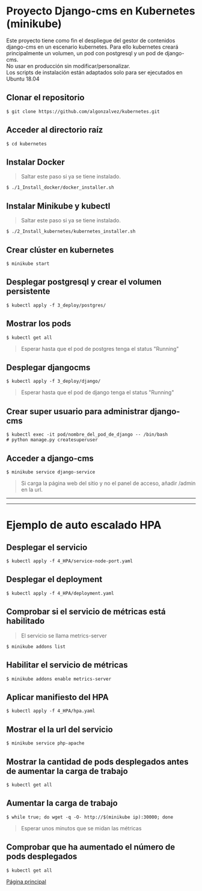 # Proyecto Django-cms en Kubernetes (minikube)
Este proyecto tiene como fin el despliegue del gestor de contenidos django-cms en un escenario kubernetes. Para ello kubernetes creará principalmente un volumen, un pod con postgresql y un pod de django-cms.  
No usar en producción sin modificar/personalizar.  
Los scripts de instalación están adaptados solo para ser ejecutados en Ubuntu 18.04

## Clonar el repositorio

```
$ git clone https://github.com/algonzalvez/kubernetes.git
```

## Acceder al directorio raíz

```
$ cd kubernetes
```


## Instalar Docker
> Saltar este paso si ya se tiene instalado.

```
$ ./1_Install_docker/docker_installer.sh 
```

## Instalar Minikube y kubectl
> Saltar este paso si ya se tiene instalado.

```
$ ./2_Install_kubernetes/kubernetes_installer.sh
```

## Crear clúster en kubernetes

```
$ minikube start
```

## Desplegar postgresql y crear el volumen persistente

```
$ kubectl apply -f 3_deploy/postgres/
```

## Mostrar los pods

```
$ kubectl get all
```
> Esperar hasta que el pod de postgres tenga el status "Running"

## Desplegar djangocms

```
$ kubectl apply -f 3_deploy/django/
```
> Esperar hasta que el pod de django tenga el status "Running"

## Crear super usuario para administrar django-cms

```
$ kubectl exec -it pod/nombre_del_pod_de_django -- /bin/bash
# python manage.py createsuperuser
```

## Acceder a django-cms

```
$ minikube service django-service
```

> Si carga la página web del sitio y no el panel de acceso, añadir /admin en la url.


***

***


# Ejemplo de auto escalado HPA

## Desplegar el servicio

```
$ kubectl apply -f 4_HPA/service-node-port.yaml
```

## Desplegar el deployment

```
$ kubectl apply -f 4_HPA/deployment.yaml
```


## Comprobar si el servicio de métricas está habilitado

> El servicio se llama metrics-server

```
$ minikube addons list
```

## Habilitar el servicio de métricas

```
$ minikube addons enable metrics-server
```

## Aplicar manifiesto del HPA

```
$ kubectl apply -f 4_HPA/hpa.yaml
```

## Mostrar el la url del servicio

```
$ minikube service php-apache
```

## Mostrar la cantidad de pods desplegados antes de aumentar la carga de trabajo

```
$ kubectl get all
```

## Aumentar la carga de trabajo

```
$ while true; do wget -q -O- http://$(minikube ip):30000; done
```
> Esperar unos minutos que se midan las métricas

## Comprobar que ha aumentado el número de pods desplegados

```
$ kubectl get all
```

[Página principal](https://algonzalvez.github.io/)
